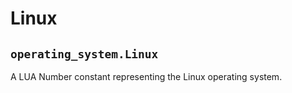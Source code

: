 # Linux

## `operating_system.Linux`

A LUA Number constant representing the Linux operating system.

<include from="lib.topic" element-id="lua.os.footer" use-filter="empty,linux"></include>
